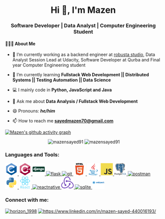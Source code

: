 <h1 align="center">Hi 👋, I'm Mazen</h1>
<h3 align="center">Software Developer | Data Analyst | Computer Engineering Student</h3>


#### 👨🏻‍💻  About Me

- 🔭 I’m currently working as a backend engineer at [robusta studio](https://github.com/RobustaStudio), Data Analyst Session Lead at Udacity, Software Developer at Qurba and Final year Computer Engineering student

- 🌱 I’m currently learning **Fullstack Web Development || Distributed Systems || Testing Automation  || Data Science**

- 💻 I mainly code in **Python, JavaScript and Java**

- 💬 Ask me about **Data Analysis / Fullstack Web Development**
 
- 😄 Pronouns: **_he/him_**  

- 📫 How to reach me **sayedmazen70@gmail.com**


[![Mazen's github activity graph](https://activity-graph.herokuapp.com/graph?username=mazensayed91&theme=xcode)](https://git.io/mazensayed91)

<p align="center">
  &nbsp;<img width="48%" src="https://github-readme-stats.vercel.app/api?username=mazensayed91&show_icons=true&locale=en&theme=radical" alt="mazensayed91" />
  <img src="https://github-readme-stats.vercel.app/api/top-langs?username=mazensayed91&show_icons=true&locale=en&layout=compact&theme=radical" alt="mazensayed91" />
</p>
<!-- <p align="center">
  &nbsp;<img width="48%" src="https://github-readme-stats.vercel.app/api?username=mazensayed91&show_icons=true&locale=en&theme=radical" alt="mazensayed91" />
  <img width="48%" src="https://github-readme-streak-stats.herokuapp.com/?user=mazensayed91&theme=radical" alt="mazensayed91" />
</p>

<p align="center"><img src="https://github-readme-stats.vercel.app/api/top-langs?username=mazensayed91&show_icons=true&locale=en&layout=compact&theme=radical" alt="mazensayed91" /></p> -->

<!-- [![Mazen's wakatime stats](https://github-readme-stats.vercel.app/api/wakatime?username=Mazensayed91&theme=radical)](https://github.com/anuraghazra/github-readme-stats) -->





<h3 align="left">Languages and Tools:</h3>
<p align="left"> <a href="https://www.cprogramming.com/" target="_blank"> <img src="https://raw.githubusercontent.com/devicons/devicon/master/icons/c/c-original.svg" alt="c" width="40" height="40"/> </a> <a href="https://www.w3schools.com/cpp/" target="_blank"> <img src="https://raw.githubusercontent.com/devicons/devicon/master/icons/cplusplus/cplusplus-original.svg" alt="cplusplus" width="40" height="40"/> </a> <a href="https://www.djangoproject.com/" target="_blank"> <img src="https://raw.githubusercontent.com/devicons/devicon/master/icons/django/django-original.svg" alt="django" width="40" height="40"/> </a> <a href="https://flask.palletsprojects.com/" target="_blank"> <img src="https://www.vectorlogo.zone/logos/pocoo_flask/pocoo_flask-icon.svg" alt="flask" width="40" height="40"/> </a> <a href="https://git-scm.com/" target="_blank"> <img src="https://www.vectorlogo.zone/logos/git-scm/git-scm-icon.svg" alt="git" width="40" height="40"/> </a> <a href="https://www.w3.org/html/" target="_blank"> <img src="https://raw.githubusercontent.com/devicons/devicon/master/icons/html5/html5-original-wordmark.svg" alt="html5" width="40" height="40"/> </a> <a href="https://www.java.com" target="_blank"> <img src="https://raw.githubusercontent.com/devicons/devicon/master/icons/java/java-original.svg" alt="java" width="40" height="40"/> </a> <a href="https://developer.mozilla.org/en-US/docs/Web/JavaScript" target="_blank"> <img src="https://raw.githubusercontent.com/devicons/devicon/master/icons/javascript/javascript-original.svg" alt="javascript" width="40" height="40"/> </a> <a href="https://www.postgresql.org" target="_blank"> <img src="https://raw.githubusercontent.com/devicons/devicon/master/icons/postgresql/postgresql-original-wordmark.svg" alt="postgresql" width="40" height="40"/> </a> <a href="https://postman.com" target="_blank"> <img src="https://www.vectorlogo.zone/logos/getpostman/getpostman-icon.svg" alt="postman" width="40" height="40"/> </a> <a href="https://www.python.org" target="_blank"> <img src="https://raw.githubusercontent.com/devicons/devicon/master/icons/python/python-original.svg" alt="python" width="40" height="40"/> </a> <a href="https://reactjs.org/" target="_blank"> <img src="https://raw.githubusercontent.com/devicons/devicon/master/icons/react/react-original-wordmark.svg" alt="react" width="40" height="40"/> </a> <a href="https://reactnative.dev/" target="_blank"> <img src="https://reactnative.dev/img/header_logo.svg" alt="reactnative" width="40" height="40"/> </a> <a href="https://redux.js.org" target="_blank"> <img src="https://raw.githubusercontent.com/devicons/devicon/master/icons/redux/redux-original.svg" alt="redux" width="40" height="40"/> </a> <a href="https://www.sqlite.org/" target="_blank"> <img src="https://www.vectorlogo.zone/logos/sqlite/sqlite-icon.svg" alt="sqlite" width="40" height="40"/> </a> <a href="https://webpack.js.org" target="_blank"> <img src="https://raw.githubusercontent.com/devicons/devicon/d00d0969292a6569d45b06d3f350f463a0107b0d/icons/webpack/webpack-original-wordmark.svg" alt="webpack" width="40" height="40"/> </a> </p>


<h3 align="left">Connect with me:</h3>
<p align="left">
<a href="https://twitter.com/horizon_1998" target="blank"><img align="center" src="https://raw.githubusercontent.com/rahuldkjain/github-profile-readme-generator/master/src/images/icons/Social/twitter.svg" alt="horizon_1998" height="30" width="40" /></a>
<a href="https://www.linkedin.com/in/omar-ali-1920a2149/" target="blank"><img align="center" src="https://raw.githubusercontent.com/rahuldkjain/github-profile-readme-generator/master/src/images/icons/Social/linked-in-alt.svg" alt="https://www.linkedin.com/in/mazen-sayed-440016193/" height="30" width="40" /></a>
</p>
